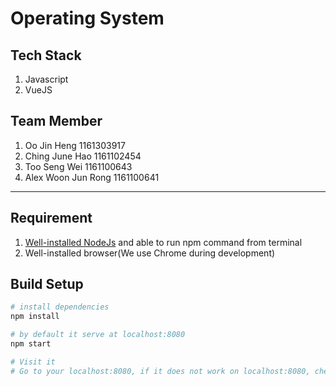 # Operating System

## Tech Stack
1. Javascript
2. VueJS

## Team Member
1. Oo Jin Heng 1161303917
2. Ching June Hao 1161102454
3. Too Seng Wei 1161100643
4. Alex Woon Jun Rong 1161100641

---

## Requirement
1. [Well-installed NodeJs](https://www.taniarascia.com/how-to-install-and-use-node-js-and-npm-mac-and-windows/) and able to run npm command from terminal
2. Well-installed browser(We use Chrome during development) 

## Build Setup

``` bash
# install dependencies
npm install

# by default it serve at localhost:8080
npm start

# Visit it 
# Go to your localhost:8080, if it does not work on localhost:8080, check your terminal, it might serve at other port
```




